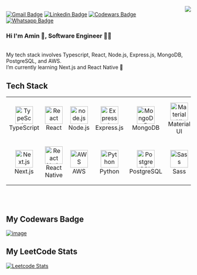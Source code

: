 <img align="right" src="https://visitor-badge.laobi.icu/badge?page_id=aminawinti.aminawinti">

[![Gmail Badge](https://img.shields.io/badge/-Gmail-c14438?style=flat-square&logo=Gmail&logoColor=white&link=mailto:awintiamine@gmail.com)](mailto:awintiamine@gmail.com)
[![Linkedin Badge](https://img.shields.io/badge/-LinkedIn-0e76a8?style=flat-square&logo=Linkedin&logoColor=white)](https://www.linkedin.com/in/medaminawinti/)
[![Codewars Badge](https://img.shields.io/badge/Codewars-B1361E.svg?style=flat-square&logo=Codewars&logoColor=white)](https://www.codewars.com/users/aminawinti)
[![Whatsapp Badge](https://img.shields.io/badge/-Whatsapp-4CA143?style=flat-square&labelColor=4CA143&logo=whatsapp&logoColor=white&link=https://api.whatsapp.com/send?phone=0021656132172&text=Hello!👋)](https://api.whatsapp.com/send?phone=0021656132172&text=Hello!👋)

### Hi I'm Amin 👋, Software Engineer 🧑‍💻
<br/>
My tech stack involves Typescript, React, Node.js, Express.js, MongoDB, PostgreSQL, and AWS.
<br/>
I’m currently learning Next.js and React Native 🌱

<h2 align="left" id="tech">Tech Stack</h2>

<table>
  <tr>
    <td align="center" width="120" height="120">
        <img src="https://raw.githubusercontent.com/MacroPower/MacroPower/master/img/typescript-original.svg" width="48" height="48" alt="TypeScript" />
      <br>TypeScript
    </td>
     <td align="center" width="120" height="120">
        <img src="https://raw.githubusercontent.com/MacroPower/MacroPower/master/img/react-original.svg" width="48" height="48" alt="React" />
      <br>React
    </td>
    <td align="center" width="120" height="120">
        <img src="https://seeklogo.com/images/N/nodejs-logo-FBE122E377-seeklogo.com.png" width="48" height="48" alt="node.js" />
      <br>Node.js
    </td>
        <td align="center" width="120" height="120">
        <img src="https://upload.wikimedia.org/wikipedia/commons/thumb/8/88/Status_iucn_EX_icon.svg/480px-Status_iucn_EX_icon.svg.png" width="48" height="48" alt="Express.js" />
      <br>Express.js
    </td>
    <td align="center" width="120" height="120"> 
        <img src="https://www.svgrepo.com/show/331488/mongodb.svg" width="48" height="48" alt="MongoDB" />
      <br>MongoDB
    </td>
    <td align="center" width="120" height="120"> 
        <img src="https://v4.material-ui.com/static/logo.png" width="48" height="48" alt="Material UI" />
      <br>Material UI
    </td>
  </tr>
  <tr>
    <td align="center" width="120" height="120">
      <img src="https://res.cloudinary.com/startup-grind/image/upload/c_fill,dpr_2.0,f_auto,g_center,q_auto:good/v1/gcs/platform-data-dsc/events/nextjs-boilerplate-logo.png" width="48" height="48" alt="Next.js" />
      <br>Next.js
    </td>
    <td align="center" width="120" height="120">
        <img src="https://raw.githubusercontent.com/MacroPower/MacroPower/master/img/react-original.svg" width="48" height="48" alt="React Native" />
      <br>React Native
    </td>
    <td align="center" width="120" height="120">
        <img src="https://static-00.iconduck.com/assets.00/aws-icon-512x512-4v2f55fn.png" width="48" height="48" alt="AWS" />
      <br>AWS
    </td>
<td align="center" width="120" height="120">
        <img src="https://raw.githubusercontent.com/MacroPower/MacroPower/master/img/python-original.svg" width="48" height="48" alt="Python" />
      <br>Python
    </td>
       <td align="center" width="120" height="120">
        <img src="https://uxwing.com/wp-content/themes/uxwing/download/brands-and-social-media/postgresql-icon.png" width="48" height="48" alt="PostgreSQL" />
      <br>PostgreSQL
    </td>
        <td align="center" width="120" height="120">
        <img src="https://raw.githubusercontent.com/MacroPower/MacroPower/master/img/sass-original.svg" width="48" height="48" alt="Sass" />
      <br>Sass
    </td>
  </tr>
</table>
<br></br>

<h2 align="left">My Codewars Badge</h2>

[![image](https://www.codewars.com/users/aminawinti/badges/large)](https://www.codewars.com/users/aminawinti)

<h2 align="left">My LeetCode Stats</h2>

[![Leetcode Stats](https://leetcard.jacoblin.cool/AminAwinti?theme=dark&font=Roboto%20Flex)](https://leetcode.com/aminawinti)

 
